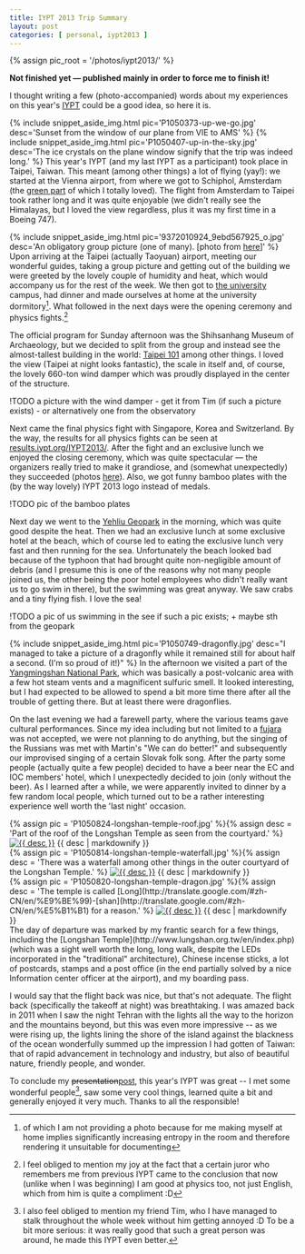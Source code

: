 ```yaml
---
title: IYPT 2013 Trip Summary
layout: post
categories: [ personal, iypt2013 ]
---
```


{% assign pic_root = '/photos/iypt2013/' %}

**Not finished yet — published mainly in order to force me to finish it!**

I thought writing a few (photo-accompanied) words about my experiences on this year's [IYPT](http://iypt.org/) could be a good idea, so here it is.

<!--more-->


{% include snippet_aside_img.html pic='P1050373-up-we-go.jpg' desc='Sunset from the window of our plane from VIE to AMS' %}
{% include snippet_aside_img.html pic='P1050407-up-in-the-sky.jpg' desc='The ice crystals on the plane window signify that the trip was indeed long.' %}
This year's IYPT (and my last IYPT as a participant) took place in Taipei, Taiwan. This meant (among other things) a lot of flying (yay!): we started at the Vienna airport, from where we got to Schiphol, Amsterdam (the [green part](http://www.schiphol.nl/Reizigers/OpSchiphol/SchipholAirportPark.htm) of which I totally loved). The flight from Amsterdam to Taipei took rather long and it was quite enjoyable (we didn't really see the Himalayas, but I loved the view regardless, plus it was my first time in a Boeing 747).

{% include snippet_aside_img.html pic='9372010924_9ebd567925_o.jpg' desc='An obligatory group picture (one of many). \[photo from [here](http://www.flickr.com/photos/2013iypt/9372010924/in/set-72157634798038975)\]' %}
Upon arriving at the Taipei (actually Taoyuan) airport, meeting our wonderful guides, taking a group picture and getting out of the building we were greeted by the lovely couple of humidity and heat, which would accompany us for the rest of the week. We then got to [the university](http://www.yzu.edu.tw/index_en.html) campus, had dinner and made ourselves at home at the university dormitory[^entropy]. What followed in the next days were the opening ceremony and physics fights.[^feng]

[^entropy]: of which I am not providing a photo because for me making myself at home implies significantly increasing entropy in the room and therefore rendering it unsuitable for documenting

[^feng]: I feel obliged to mention my joy at the fact that a certain juror who remembers me from previous IYPT came to the conclusion that now (unlike when I was beginning) I am good at physics too, not just English, which from him is quite a compliment :D

The official program for Sunday afternoon was the Shihsanhang Museum of Archaeology, but we decided to split from the group and instead see the almost-tallest building in the world: [Taipei 101](http://en.wikipedia.org/wiki/Taipei_101) among other things. I loved the view (Taipei at night looks fantastic), the scale in itself and, of course, the lovely 660-ton wind damper which was proudly displayed in the center of the structure.

!TODO a picture with the wind damper - get it from Tim (if such a picture exists) - or alternatively one from the observatory

Next came the final physics fight with Singapore, Korea and Switzerland. By the way, the results for all physics fights can be seen at [results.iypt.org/IYPT2013/](http://results.iypt.org/IYPT2013/). After the fight and an exclusive lunch we enjoyed the closing ceremony, which was quite spectacular — the organizers really tried to make it grandiose, and (somewhat unexpectedly) they succeeded (photos [here](http://www.flickr.com/photos/2013iypt/sets/72157634883869225/)). Also, we got funny bamboo plates with the (by the way lovely) IYPT 2013 logo instead of medals.

!TODO pic of the bamboo plates

Next day we went to the [Yehliu Geopark](http://www.ylgeopark.org.tw/ENG/info/YlIntroduction_en.aspx) in the morning, which was quite good despite the heat. Then we had an exclusive lunch at some exclusive hotel at the beach, which of course led to eating the exclusive lunch very fast and then running for the sea. Unfortunately the beach looked bad because of the typhoon that had brought quite non-negligible amount of debris (and I presume this is one of the reasons why not many people joined us, the other being the poor hotel employees who didn't really want us to go swim in there), but the swimming was great anyway. We saw crabs and a tiny flying fish. I love the sea!

!TODO a pic of us swimming in the see if such a pic exists; + maybe sth from the geopark

{% include snippet_aside_img.html pic='P1050749-dragonfly.jpg' desc="I managed to take a picture of a dragonfly while it remained still for about half a second. (I'm so proud of it!)" %}
In the afternoon we visited a part of the [Yangmingshan National Park](http://english.ymsnp.gov.tw/index.php?option=com_content&view=featured&gp=0&Itemid=104), which was basically a post-volcanic area with a few hot steam vents and a magnificent sulfuric smell. It looked interesting, but I had expected to be allowed to spend a bit more time there after all the trouble of getting there. But at least there were dragonflies.

On the last evening we had a farewell party, where the various teams gave cultural performances. Since my idea including but not limited to a [fujara](http://en.wikipedia.org/wiki/Fujara) was not accepted, we were not planning to do anything, but the singing of the Russians was met with Martin's "We can do better!" and subsequently our improvised singing of a certain Slovak folk song. After the party some people (actually quite a few people) decided to have a beer near the EC and IOC members' hotel, which I unexpectedly decided to join (only without the beer). As I learned after a while, we were apparently invited to dinner by a few random local people, which turned out to be a rather interesting experience well worth the 'last night' occasion. 

<aside class="image">
	<div style="float: left;">
		{% assign pic = 'P1050824-longshan-temple-roof.jpg' %}{% assign desc = 'Part of the roof of the Longshan Temple as seen from the courtyard.' %}
		<a href="{{ pic_root }}/m/{{ pic }}"><img alt="{{ desc }}" src="{{ pic_root }}/t/{{ pic }}" /></a>
		{{ desc | markdownify }}
	</div>
	<div style="float: left;">
		{% assign pic = 'P1050814-longshan-temple-waterfall.jpg' %}{% assign desc = 'There was a waterfall among other things in the outer courtyard of the Longshan Temple.' %}
		<a href="{{ pic_root }}/m/{{ pic }}"><img alt="{{ desc }}" src="{{ pic_root }}/t/{{ pic }}" /></a>
		{{ desc | markdownify }}
	</div>
	<div style="float: left;">
		{% assign pic = 'P1050820-longshan-temple-dragon.jpg' %}{% assign desc = 'The temple is called [Long](http://translate.google.com/#zh-CN/en/%E9%BE%99)-[shan](http://translate.google.com/#zh-CN/en/%E5%B1%B1) for a reason.' %}
		<a href="{{ pic_root }}/m/{{ pic }}"><img alt="{{ desc }}" src="{{ pic_root }}/t/{{ pic }}" /></a>
		{{ desc | markdownify }}
	</div>
</aside>
The day of departure was marked by my frantic search for a few things, including the [Longshan Temple](http://www.lungshan.org.tw/en/index.php) (which was a sight well worth the long, long walk, despite the LEDs incorporated in the "traditional" architecture), Chinese incense sticks, a lot of postcards, stamps and a post office (in the end partially solved by a nice Information center officer at the airport), and my boarding pass.

I would say that the flight back was nice, but that's not adequate. The flight back (specifically the takeoff at night) was breathtaking. I was amazed back in 2011 when I saw the night Tehran with the lights all the way to the horizon and the mountains beyond, but this was even more impressive -- as we were rising up, the lights lining the shore of the island against the blackness of the ocean wonderfully summed up the impression I had gotten of Taiwan: that of rapid advancement in technology and industry, but also of beautiful nature, friendly people, and wonder.

To conclude my <del>presentation</del><ins>post</ins>, this year's IYPT was great -- I met some wonderful people[^tim], saw some very cool things, learned quite a bit and generally enjoyed it very much. Thanks to all the responsible!

[^tim]: I also feel obliged to mention my friend Tim, who I have managed to stalk throughout the whole week without him getting annoyed :D To be a bit more serious: it was really good that such a great person was around, he made this IYPT even better.
